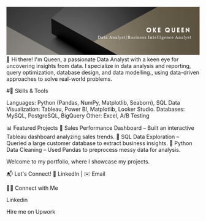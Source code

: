 ![Alt text](https://github.com/Okeqz/Okeqz/blob/main/Analyst.png?raw=true)
👋 Hi there! I'm Queen, a passionate Data Analyst with a keen eye for uncovering insights from data. I specialize in data analysis and reporting, query optimization, database design, and data modelling., using data-driven approaches to solve real-world problems.


#🔧 Skills & Tools

Languages: Python (Pandas, NumPy, Matplotlib, Seaborn), SQL
Data Visualization: Tableau, Power BI, Matplotlib, Looker Studio.
Databases: MySQL, PostgreSQL, BigQuery
Other: Excel, A/B Testing

📊 Featured Projects
🔹 Sales Performance Dashboard – Built an interactive Tableau dashboard analyzing sales trends.
🔹 SQL Data Exploration – Queried a large customer database to extract business insights.
🔹 Python Data Cleaning – Used Pandas to preprocess messy data for analysis.

Welcome to my portfolio, where I showcase my projects.

📬 Let's Connect!
💼 LinkedIn | ✉️ Email

👋🏻 Connect with Me

Linkedin

Hire me on Upwork
